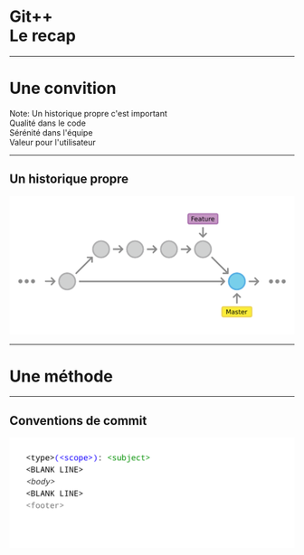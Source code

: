 <!-- .slide: data-background="#F5AF33" -->

# Git++ <br> Le recap

---

<!-- .slide: data-background="#F5AF33" -->

# Une convition

Note:
Un historique propre c'est important <br>
Qualité dans le code <br>
Sérénité dans l'équipe <br>
Valeur pour l'utilisateur

---

## Un historique propre

![git clean history](img/git-clean-history.png)

---

<!-- .slide: data-background="#F5AF33" -->

# Une méthode

---

## Conventions de commit

![git rebase target](img/conventions-00.png)
